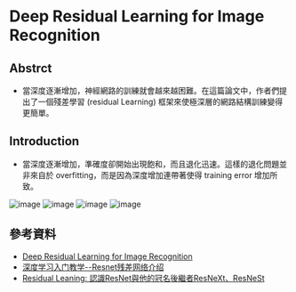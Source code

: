 # Deep Residual Learning for Image Recognition
## Abstrct 
* 當深度逐漸增加，神經網路的訓練就會越來越困難。在這篇論文中，作者們提出了一個殘差學習 (residual Learning) 框架來使極深層的網路結構訓練變得更簡單。
## Introduction
* 當深度逐漸增加，準確度卻開始出現飽和，而且退化迅速。這樣的退化問題並非來自於 overfitting，而是因為深度增加連帶著使得 training error 增加所致。

![image](https://user-images.githubusercontent.com/62127656/133976001-1a5eb6e8-a71d-419d-be82-9bd358cfbaa8.png)
![image](https://user-images.githubusercontent.com/62127656/134123446-de6afefe-fbf7-4c1c-bdee-09ec6806a4a1.png)
![image](https://user-images.githubusercontent.com/62127656/134123823-05ae73d9-b15f-4318-ac40-0459729f0e8a.png)
![image](https://user-images.githubusercontent.com/62127656/134124009-54367385-1d5c-4880-9e9d-c9dd91f9dc45.png)

## 參考資料
* [Deep Residual Learning for Image Recognition](https://allen108108.github.io/blog/2019/10/29/[%E8%AB%96%E6%96%87]%20Deep%20Residual%20Learning%20for%20Image%20Recognition/)
* [深度学习入门教学--Resnet残差网络介绍](https://www.youtube.com/watch?v=Bu9A_-M5OZk&t=421s)
* [Residual Leaning: 認識ResNet與他的冠名後繼者ResNeXt、ResNeSt](https://medium.com/%E8%BB%9F%E9%AB%94%E4%B9%8B%E5%BF%83/deep-learning-residual-leaning-%E8%AA%8D%E8%AD%98resnet%E8%88%87%E4%BB%96%E7%9A%84%E5%86%A0%E5%90%8D%E5%BE%8C%E7%B9%BC%E8%80%85resnext-resnest-6bedf9389ce)

